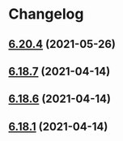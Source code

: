 # Changelog

## [6.20.4](https://github.com/wheelroom/wheelroom/compare/6.20.3...6.20.4) (2021-05-26)



## [6.18.7](https://github.com/wheelroom/wheelroom/compare/6.18.6...6.18.7) (2021-04-14)



## [6.18.6](https://github.com/wheelroom/wheelroom/compare/6.18.5...6.18.6) (2021-04-14)



## [6.18.1](https://github.com/wheelroom/wheelroom/compare/6.18.0...6.18.1) (2021-04-14)
